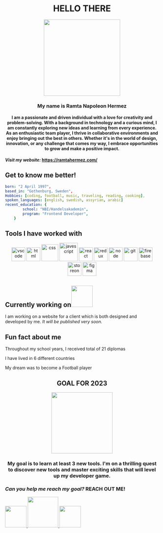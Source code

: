 <div id="header" align="center">
    <h1>HELLO THERE</h1>
  <img src="https://github.com/RHermez10/RHermez10/assets/91664648/9d94d5cd-cf55-4b34-9b5a-806b38b6cb5a" width="250"/>
  <h3>My name is Ramta Napoleon Hermez </h3>
  <h4>I am a passionate and driven individual with a love for creativity and problem-solving.
    With a background in technology and a curious mind, I am constantly exploring new ideas and learning from every experience. As an enthusiastic team player, I thrive in collaborative environments and enjoy bringing out the best in others. Whether it's in the world of design, innovation, or any challenge that comes my way, I embrace opportunities to grow and make a positive impact. </h4> 
</div>

  #### _Visit my website:_  https://ramtahermez.com/

## Get to know me better!
```yaml
born: "2 April 1997",
based_in: "Gothenburg, Sweden",
Hobbies: [coding, football, music, traveling, reading, cooking],
spoken_languages: [english, swedish, assyrian, arabic]
recent_education: {
        school: "NBI/Handelsakademin",
        program: "Frontend Developer",
    }
```
  
## Tools I have worked with
<p align="center">
<img src="https://cdn.jsdelivr.net/gh/devicons/devicon/icons/vscode/vscode-original.svg" alt="vscode" width="45" height="45"/>
      <img src="https://cdn-icons-png.flaticon.com/512/732/732212.png" alt="html" width="45" height="45"/>
  <img src="https://img-resize-cdn.joshmartin.ch/768x0%2Cc3537b9f46b5f6055fbc8b4cd03b6b2cc63fc2eefd3d8cd9f0c9f99a5933e496/https://joshmartin.ch/app/uploads/2017/10/css3.svg" alt="css" width="55" height="55"/>
   <img src="https://pluralsight2.imgix.net/paths/images/javascript-542e10ea6e.png" alt="javescript" width="60" height="60"/>
<img src="https://upload.wikimedia.org/wikipedia/commons/thumb/a/a7/React-icon.svg/1150px-React-icon.svg.png" alt="react" width="45" height="45"/>
<img src="https://bendyworks.com/assets/images/blog/2020-05-04-ionic-react-and-redux-74ed1080.png" alt="redux" width="45" height="45"/>
  <img src="https://images.g2crowd.com/uploads/product/image/large_detail/large_detail_f0b606abb6d19089febc9faeeba5bc05/nodejs-development-services.png" alt="node" width="45" height="45" />
      <img src="https://git-scm.com/images/logos/downloads/Git-Icon-1788C.png" alt="git" width="45" height="45"/>
            <img src="https://miro.medium.com/v2/resize:fit:300/1*R4c8lHBHuH5qyqOtZb3h-w.png" alt="firebase" width="45" height="45"/>
             <img src="https://avatars.githubusercontent.com/u/50117058?s=280&v=4" alt="storeon" width="45" height="45"/>
              <img src="https://cdn2.downdetector.com/static/uploads/logo/figma2.png" alt="figma" width="45" height="45"/>


</p>


<div>
    <h2>Currently working on<img src="https://github.com/RHermez10/RHermez10/assets/91664648/a28786a3-2b8a-466b-b4b7-d4a0d5676cc6" width="70"/> </h3> 
</div>

I am working on a website for a client which is both designed and developed by me. _It will be published very soon._ 

## Fun fact about me

Throughout my school years, I received total of 21 diplomas

I have lived in 6 different countries 

My dream was to become a Football player 

<div align="center">
    <h2>GOAL FOR 2023</h1>
  <img src="https://github.com/RHermez10/RHermez10/assets/91664648/ae198b42-2101-44b4-b498-0f63e933baae" width="200"/>
  <h3>My goal is to learn at least 3 new tools. I'm on a thrilling quest to discover new tools and master exciting skills that will level up my developer game.</h4>

</div>

###  _Can you help me reach my goal?_ REACH OUT ME! 

<a href="https://www.instagram.com/ramtahermez/" target="_blank">
  <img height="70" src="https://upload.wikimedia.org/wikipedia/commons/thumb/5/58/Instagram-Icon.png/800px-Instagram-Icon.png"/>
</a>
<a href="https://www.linkedin.com/in/ramta-napoleon-hermez-28738b239/" target="_blank">
  <img height="100" src="https://static.vecteezy.com/system/resources/previews/018/930/587/original/linkedin-logo-linkedin-icon-transparent-free-png.png"/>
</a>
<a href="mailto:ramta97@hotmail.com">
  <img height="70" src="https://upload.wikimedia.org/wikipedia/commons/thumb/d/df/Microsoft_Office_Outlook_%282018%E2%80%93present%29.svg/1200px-Microsoft_Office_Outlook_%282018%E2%80%93present%29.svg.png"/>
</a>


